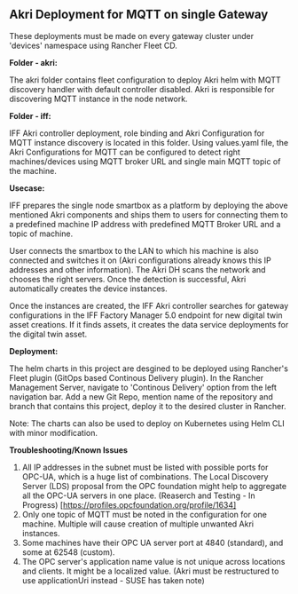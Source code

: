 ## Akri Deployment for MQTT on single Gateway

These deployments must be made on every gateway cluster under 'devices' namespace using Rancher Fleet CD.

**Folder - akri:**

The akri folder contains fleet configuration to deploy Akri helm with MQTT discovery handler with default controller disabled. Akri is responsible for discovering MQTT instance in the node network.

**Folder - iff:**

IFF Akri controller deployment, role binding and Akri Configuration for MQTT instance discovery is located in this folder. Using values.yaml file, the Akri Configurations for MQTT can be configured to detect right machines/devices using MQTT broker URL and single main MQTT topic of the machine.

**Usecase:**

IFF prepares the single node smartbox as a platform by deploying the above mentioned Akri components and ships them to users for connecting them to a predefined machine IP address with predefined MQTT Broker URL and a topic of machine.

User connects the smartbox to the LAN to which his machine is also connected and switches it on (Akri configurations already knows this IP addresses and other information). The Akri DH scans the network and chooses the right servers. Once the detection is successful, Akri automatically creates the device instances.

Once the instances are created, the IFF Akri controller searches for gateway configurations in the IFF Factory Manager 5.0 endpoint for new digital twin asset creations. If it finds assets, it creates the data service deployments for the digital twin asset.

**Deployment:**

The helm charts in this project are desgined to be deployed using Rancher's Fleet plugin (GitOps based Continous Delivery plugin). In the Rancher Management Server, navigate to 'Continous Delivery' option from the left navigation bar. Add a new Git Repo, mention name of the repository and branch that contains this project, deploy it to the desired cluster in Rancher.

Note: The charts can also be used to deploy on Kubernetes using Helm CLI with minor modification.

**Troubleshooting/Known Issues**

1. All IP addresses in the subnet must be listed with possible ports for OPC-UA, which is a huge list of combinations. The Local Discovery Server (LDS) proposal from the OPC foundation might help to aggregate all the OPC-UA servers in one place. (Reaserch and Testing - In Progress) [https://profiles.opcfoundation.org/profile/1634]
2. Only one topic of MQTT must be noted in the configuration for one machine. Multiple will cause creation of multiple unwanted Akri instances.
3. Some machines have their OPC UA server port at 4840 (standard), and some at 62548 (custom).
4. The OPC server's application name value is not unique across locations and clients. It might be a localized value. (Akri must be restructured to use applicationUri instead - SUSE has taken note)

